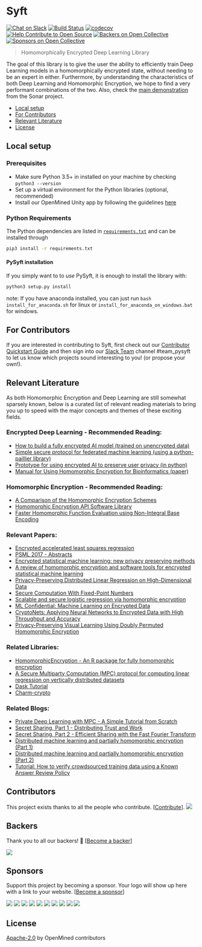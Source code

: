 # Syft

 [![Chat on Slack](https://img.shields.io/badge/chat-on%20slack-7A5979.svg)](https://openmined.slack.com/messages/team_pysyft)
[![Build Status](https://travis-ci.org/OpenMined/PySyft.svg?branch=master)](https://travis-ci.org/OpenMined/PySyft)
[![codecov](https://codecov.io/gh/openmined/pysyft/branch/master/graph/badge.svg)](https://codecov.io/gh/openmined/pysyft)
[![Help Contribute to Open Source](https://www.codetriage.com/openmined/pysyft/badges/users.svg)](https://www.codetriage.com/openmined/pysyft)
[![Backers on Open Collective](https://opencollective.com/OpenMined/backers/badge.svg)](#backers) 
[![Sponsors on Open Collective](https://opencollective.com/OpenMined/sponsors/badge.svg)](#sponsors)

> Homomorphically Encrypted Deep Learning Library

The goal of this library is to give the user the ability to efficiently train Deep Learning models in a homomorphically encrypted state, without needing to be an expert in either. Furthermore, by understanding the characteristics of both Deep Learning and Homomorphic Encryption, we hope to find a very performant combinations of the two. Also, check the [main demonstration](https://github.com/OpenMined/sonar) from the Sonar project.

- [Local setup](#local-setup)
- [For Contributors](#for-contributors)
- [Relevant Literature](#relevant-literature)
- [License](#license)

## Local setup

### Prerequisites

- Make sure Python 3.5+ in installed on your machine by checking `python3 --version`
- Set up a virtual environment for the Python libraries (optional, recommended)
- Install our OpenMined Unity app by following the guidelines [here](https://github.com/OpenMined/OpenMined)

### Python Requirements

The Python dependencies are listed in [`requirements.txt`](./requirements.txt) and can be installed through
```sh
pip3 install -r requirements.txt
```

#### PySyft installation
If you simply want to to _use_ PySyft, it is enough to install the library with:
```sh
python3 setup.py install
```
note: If you have anaconda installed, you can just run `bash install_for_anaconda.sh` for linux or `install_for_anaconda_on_windows.bat` for windows.

## For Contributors
If you are interested in contributing to Syft, first check out our [Contributor Quickstart Guide](https://github.com/OpenMined/Docs/blob/master/contributing/quickstart.md) and then sign into our [Slack Team](https://openmined.slack.com/) channel #team_pysyft to let us know which projects sound interesting to you! (or propose your own!).

## Relevant Literature
As both Homomorphic Encryption and Deep Learning are still somewhat sparsely known, below is a curated list of relevant reading materials to bring you up to speed with the major concepts and themes of these exciting fields.

### Encrypted Deep Learning - Recommended Reading:
- [How to build a fully encrypted AI model (trained on unencrypted data)](http://iamtrask.github.io/2017/03/17/safe-ai/)
- [Simple secure protocol for federated machine learning (using a python-paillier library)](https://blog.n1analytics.com/distributed-machine-learning-and-partially-homomorphic-encryption-1/)
- [Prototype for using encrypted AI to preserve user privacy (in python)](http://iamtrask.github.io/2017/06/05/homomorphic-surveillance/)
- [Manual for Using Homomorphic Encryption for Bioinformatics (paper)](https://www.microsoft.com/en-us/research/wp-content/uploads/2015/11/ManualHE-3.pdf)

### Homomorphic Encryption - Recommended Reading:
- [A Comparison of the Homomorphic Encryption Schemes](https://eprint.iacr.org/2014/062.pdf)
- [Homomorphic Encryption API Software Library](http://heat-h2020-project.blogspot.co.uk/2017/02/homomorphic-encryption-api-software.html)
- [Faster Homomorphic Function Evaluation using Non-Integral Base Encoding](http://heat-h2020-project.blogspot.co.uk/2017/)

### Relevant Papers:
- [Encrypted accelerated least squares regression](http://proceedings.mlr.press/v54/esperanca17a/esperanca17a.pdf)
- [PSML 2017 - Abstracts](https://sites.google.com/view/psml/program/abstracts)
- [Encrypted statistical machine learning: new privacy
preserving methods](https://arxiv.org/pdf/1508.06845.pdf)
- [A review of homomorphic encryption and software
tools for encrypted statistical machine learning](https://arxiv.org/pdf/1508.06574.pdf)
- [Privacy-Preserving Distributed Linear Regression on High-Dimensional Data](https://eprint.iacr.org/2016/892)
- [Secure Computation With Fixed-Point Numbers](https://www1.cs.fau.de/filepool/publications/octavian_securescm/secfp-fc10.pdf)
- [Scalable and secure logistic regression via homomorphic encryption](https://pdfs.semanticscholar.org/d24c/81f1e2904ba6ec3f341161865ef93247855b.pdf)
- [ML Confidential: Machine Learning on Encrypted Data](https://eprint.iacr.org/2012/323.pdf)
- [CryptoNets: Applying Neural Networks to Encrypted Data with High Throughput and Accuracy](http://proceedings.mlr.press/v48/gilad-bachrach16.pdf)
- [Privacy-Preserving Visual Learning Using Doubly Permuted Homomorphic Encryption](https://arxiv.org/pdf/1704.02203.pdf)

### Related Libraries:
- [HomomorphicEncryption - An R package for fully homomorphic encryption](http://www.louisaslett.com/HomomorphicEncryption/#details)
- [A Secure Multiparty Computation (MPC) protocol for computing linear regression on vertically distributed datasets](https://github.com/iamtrask/linreg-mpc)
- [Dask Tutorial](https://github.com/dask/dask-tutorial)
- [Charm-crypto](http://charm-crypto.io/)

### Related Blogs:
- [Private Deep Learning with MPC - A Simple Tutorial from Scratch](https://mortendahl.github.io/2017/04/17/private-deep-learning-with-mpc/)
- [Secret Sharing, Part 1 - Distributing Trust and Work](https://mortendahl.github.io/2017/06/04/secret-sharing-part1/)
- [Secret Sharing, Part 2 - Efficient Sharing with the Fast Fourier Transform](https://mortendahl.github.io/2017/06/24/secret-sharing-part2/)
- [Distributed machine learning and partially homomorphic encryption (Part 1)](https://blog.n1analytics.com/distributed-machine-learning-and-partially-homomorphic-encryption-1/)
- [Distributed machine learning and partially homomorphic encryption (Part 2)](https://blog.n1analytics.com/distributed-machine-learning-and-partially-homomorphic-encryption-2/)
- [Tutorial: How to verify crowdsourced training data using a Known Answer Review Policy](https://blog.mturk.com/tutorial-how-to-verify-crowdsourced-training-data-using-a-known-answer-review-policy-85596fb55ed)

## Contributors

This project exists thanks to all the people who contribute. [[Contribute](CONTRIBUTING.md)].
<a href="graphs/contributors"><img src="https://opencollective.com/OpenMined/contributors.svg?width=890&button=false" /></a>


## Backers

Thank you to all our backers! 🙏 [[Become a backer](https://opencollective.com/OpenMined#backer)]

<a href="https://opencollective.com/OpenMined#backers" target="_blank"><img src="https://opencollective.com/OpenMined/backers.svg?width=890"></a>


## Sponsors

Support this project by becoming a sponsor. Your logo will show up here with a link to your website. [[Become a sponsor](https://opencollective.com/OpenMined#sponsor)]

<a href="https://opencollective.com/OpenMined/sponsor/0/website" target="_blank"><img src="https://opencollective.com/OpenMined/sponsor/0/avatar.svg"></a>
<a href="https://opencollective.com/OpenMined/sponsor/1/website" target="_blank"><img src="https://opencollective.com/OpenMined/sponsor/1/avatar.svg"></a>
<a href="https://opencollective.com/OpenMined/sponsor/2/website" target="_blank"><img src="https://opencollective.com/OpenMined/sponsor/2/avatar.svg"></a>
<a href="https://opencollective.com/OpenMined/sponsor/3/website" target="_blank"><img src="https://opencollective.com/OpenMined/sponsor/3/avatar.svg"></a>
<a href="https://opencollective.com/OpenMined/sponsor/4/website" target="_blank"><img src="https://opencollective.com/OpenMined/sponsor/4/avatar.svg"></a>
<a href="https://opencollective.com/OpenMined/sponsor/5/website" target="_blank"><img src="https://opencollective.com/OpenMined/sponsor/5/avatar.svg"></a>
<a href="https://opencollective.com/OpenMined/sponsor/6/website" target="_blank"><img src="https://opencollective.com/OpenMined/sponsor/6/avatar.svg"></a>
<a href="https://opencollective.com/OpenMined/sponsor/7/website" target="_blank"><img src="https://opencollective.com/OpenMined/sponsor/7/avatar.svg"></a>
<a href="https://opencollective.com/OpenMined/sponsor/8/website" target="_blank"><img src="https://opencollective.com/OpenMined/sponsor/8/avatar.svg"></a>
<a href="https://opencollective.com/OpenMined/sponsor/9/website" target="_blank"><img src="https://opencollective.com/OpenMined/sponsor/9/avatar.svg"></a>



## License
[Apache-2.0](https://github.com/OpenMined/PySyft/blob/master/LICENSE) by OpenMined contributors
